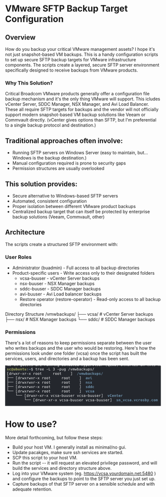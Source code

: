 # VMware SFTP Backup Target Configuration
## Overview
How do you backup your critical VMware management assets? I hope it's not just snapshot-based VM backups. 
This is a handy configuration scripts to set up secure SFTP backup targets for VMware infrastructure components. The scripts create a layered, secure SFTP server environment specifically designed to receive backups from VMware products.
### Why This Solution?
Critical Broadcom VMware products generally offer a configuration file backup mechanism and it's the only thing VMware will support. This icludes vCenter Server, SDDC Manager, NSX Manager, and Avi Load Balancer. These all require SFTP targets for backups and the vendor will not officially support modern snapshot-based VM backup solutions like Veeam or Commvault directly. (vCenter gives options than SFTP, but I'm preferential to a single backup protocol and destination.)
## Traditional approaches often involve:
- Running SFTP servers on Windows Server (easy to maintain, but... Windows is the backup destination.)
- Manual configuration required is prone to security gaps
- Permission structures are usually overlooked

## This solution provides:
- Secure alternative to Windows-based SFTP servers
- Automated, consistent configuration
- Proper isolation between different VMware product backups 
- Centralized backup target that can itself be protected by enterprise backup solutions (Veeam, Commvault, other)

## Architecture
The scripts create a structured SFTP environment with:
### User Roles
- Administrator (buadmin) - Full access to all backup directories
- Product-specific users - Write access only to their designated folders
  - vcsa-buuser - vCenter Server backups
  - nsx-buuser - NSX Manager backups
  - sddc-buuser - SDDC Manager backups
  - avi-buuser - Avi Load balancer backups
  - Restore operator (restore-operator) - Read-only access to all backup directories

Directory Structure
/vmwbackups/
├── vcsa/    # vCenter Server backups
├── nsx/     # NSX Manager backups
└── sddc/    # SDDC Manager backups

### Permissions
There's a lot of reasons to keep permissions separate between the user who writes backups and the user who would be restoring. Here's how the permissions look under one folder (vcsa) once the script has built the services, users, and directories and a backup has been sent. 

![Backup Directory Permissions](./assets/folder-permissions1.png)

# How to use? 
More detail forthcoming, but follow these steps:
 - Build your host VM. I generally install as minimal/no gui. 
 - Update pacakges, make sure ssh services are started. 
 - SCP this script to your host VM. 
 - Run the script -- it will request an elevated privilege password, and will build the services and directory structure above.
 - Log into your VMware system (eg. https://vcsa.yourdomain.net:5480 ) and configure the backups to point to the SFTP server you just set up.
 - Capture backups of that SFTP server on a sensible schedule and with adequate retention.
